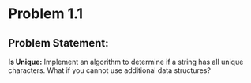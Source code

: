 # Problem 1.1

## Problem Statement:
**Is Unique:** Implement an algorithm to determine if a string has all unique characters. What if you cannot use additional data structures?
